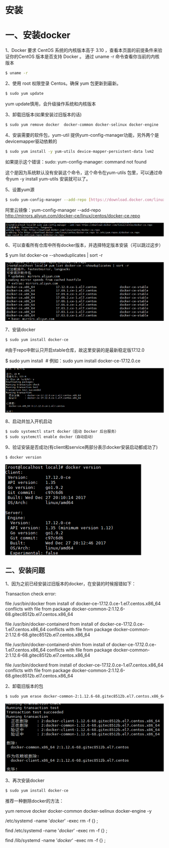 # 安装

# 一、安装docker

1、Docker 要求 CentOS 系统的内核版本高于 3.10 ，查看本页面的前提条件来验证你的CentOS 版本是否支持 Docker 。
通过 uname -r 命令查看你当前的内核版本

```bash
$ uname -r
```

2、使用 root 权限登录 Centos。确保 yum 包更新到最新。
```bash
$ sudo yum update
```
yum update慎用，会升级操作系统和内核版本

3、卸载旧版本(如果安装过旧版本的话)

```bash
$ sudo yum remove docker  docker-common docker-selinux docker-engine
```

4、安装需要的软件包，yum-util 提供yum-config-manager功能，另外两个是devicemapper驱动依赖的

```bash
$ sudo yum install -y yum-utils device-mapper-persistent-data lvm2
```

如果提示这个错误：sudo: yum-config-manager: command not found

这个是因为系统默认没有安装这个命令，这个命令在yum-utils 包里，可以通过命令yum -y install yum-utils 安装就可以了。

5、设置yum源

```bash
$ sudo yum-config-manager --add-repo [https://download.docker.com/linux/centos/docker-ce.repo](https://download.docker.com/linux/centos/docker-ce.repo)
```

阿里云镜像：yum-config-manager --add-repo http://mirrors.aliyun.com/docker-ce/linux/centos/docker-ce.repo

![image](安装1.png)

6、可以查看所有仓库中所有docker版本，并选择特定版本安装（可以跳过这步）

$ yum list docker-ce --showduplicates | sort -r

![image](安装2.png)

7、安装docker

```bash
$ sudo yum install docker-ce
```

#由于repo中默认只开启stable仓库，故这里安装的是最新稳定版17.12.0

$ sudo yum install <FQPN>  # 例如：sudo yum install docker-ce-17.12.0.ce

![image](安装3.png)

8、启动并加入开机启动

```bash
$ sudo systemctl start docker（启动 Docker 后台服务）
$ sudo systemctl enable docker（自动启动）
```

9、验证安装是否成功(有client和service两部分表示docker安装启动都成功了)
```bash
$ docker version
```
![image](安装4.png)

## **二、安装问题**

1、因为之前已经安装过旧版本的docker，在安装的时候报错如下：

Transaction check error:

file /usr/bin/docker from install of docker-ce-17.12.0.ce-1.el7.centos.x86_64 conflicts with file from package docker-common-2:1.12.6-68.gitec8512b.el7.centos.x86_64

file /usr/bin/docker-containerd from install of docker-ce-17.12.0.ce-1.el7.centos.x86_64 conflicts with file from package docker-common-2:1.12.6-68.gitec8512b.el7.centos.x86_64

file /usr/bin/docker-containerd-shim from install of docker-ce-17.12.0.ce-1.el7.centos.x86_64 conflicts with file from package docker-common-2:1.12.6-68.gitec8512b.el7.centos.x86_64

file /usr/bin/dockerd from install of docker-ce-17.12.0.ce-1.el7.centos.x86_64 conflicts with file from package docker-common-2:1.12.6-68.gitec8512b.el7.centos.x86_64

2、卸载旧版本的包
```bash
$ sudo yum erase docker-common-2:1.12.6-68.gitec8512b.el7.centos.x86_64
```
![image](安装5.png)

3、再次安装docker
```bash
$ sudo yum install docker-ce
```
推荐一种删除docker的方法：

yum remove docker docker-common docker-selinux docker-engine -y

/etc/systemd -name '*docker*' -exec rm -f {} ;

find /etc/systemd -name '*docker*' -exec rm -f {} \;

find /lib/systemd -name '*docker*' -exec rm -f {} \;